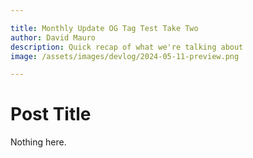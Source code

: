 ```yaml
---

title: Monthly Update OG Tag Test Take Two
author: David Mauro
description: Quick recap of what we're talking about
image: /assets/images/devlog/2024-05-11-preview.png

---
```


# Post Title

Nothing here.